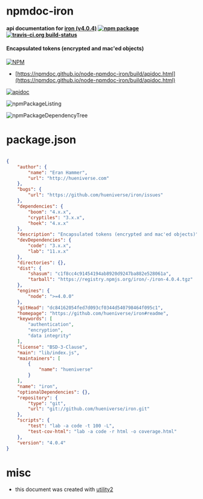 # npmdoc-iron

#### api documentation for  [iron (v4.0.4)](https://github.com/hueniverse/iron#readme)  [![npm package](https://img.shields.io/npm/v/npmdoc-iron.svg?style=flat-square)](https://www.npmjs.org/package/npmdoc-iron) [![travis-ci.org build-status](https://api.travis-ci.org/npmdoc/node-npmdoc-iron.svg)](https://travis-ci.org/npmdoc/node-npmdoc-iron)

#### Encapsulated tokens (encrypted and mac'ed objects)

[![NPM](https://nodei.co/npm/iron.png?downloads=true&downloadRank=true&stars=true)](https://www.npmjs.com/package/iron)

- [https://npmdoc.github.io/node-npmdoc-iron/build/apidoc.html](https://npmdoc.github.io/node-npmdoc-iron/build/apidoc.html)

[![apidoc](https://npmdoc.github.io/node-npmdoc-iron/build/screenCapture.buildCi.browser.%252Ftmp%252Fbuild%252Fapidoc.html.png)](https://npmdoc.github.io/node-npmdoc-iron/build/apidoc.html)

![npmPackageListing](https://npmdoc.github.io/node-npmdoc-iron/build/screenCapture.npmPackageListing.svg)

![npmPackageDependencyTree](https://npmdoc.github.io/node-npmdoc-iron/build/screenCapture.npmPackageDependencyTree.svg)



# package.json

```json

{
    "author": {
        "name": "Eran Hammer",
        "url": "http://hueniverse.com"
    },
    "bugs": {
        "url": "https://github.com/hueniverse/iron/issues"
    },
    "dependencies": {
        "boom": "4.x.x",
        "cryptiles": "3.x.x",
        "hoek": "4.x.x"
    },
    "description": "Encapsulated tokens (encrypted and mac'ed objects)",
    "devDependencies": {
        "code": "3.x.x",
        "lab": "11.x.x"
    },
    "directories": {},
    "dist": {
        "shasum": "c1f8cc4c91454194ab8920d9247ba882e528061a",
        "tarball": "https://registry.npmjs.org/iron/-/iron-4.0.4.tgz"
    },
    "engines": {
        "node": ">=4.0.0"
    },
    "gitHead": "dc84162054fed7d093cf0344d540798464f095c1",
    "homepage": "https://github.com/hueniverse/iron#readme",
    "keywords": [
        "authentication",
        "encryption",
        "data integrity"
    ],
    "license": "BSD-3-Clause",
    "main": "lib/index.js",
    "maintainers": [
        {
            "name": "hueniverse"
        }
    ],
    "name": "iron",
    "optionalDependencies": {},
    "repository": {
        "type": "git",
        "url": "git://github.com/hueniverse/iron.git"
    },
    "scripts": {
        "test": "lab -a code -t 100 -L",
        "test-cov-html": "lab -a code -r html -o coverage.html"
    },
    "version": "4.0.4"
}
```



# misc
- this document was created with [utility2](https://github.com/kaizhu256/node-utility2)
